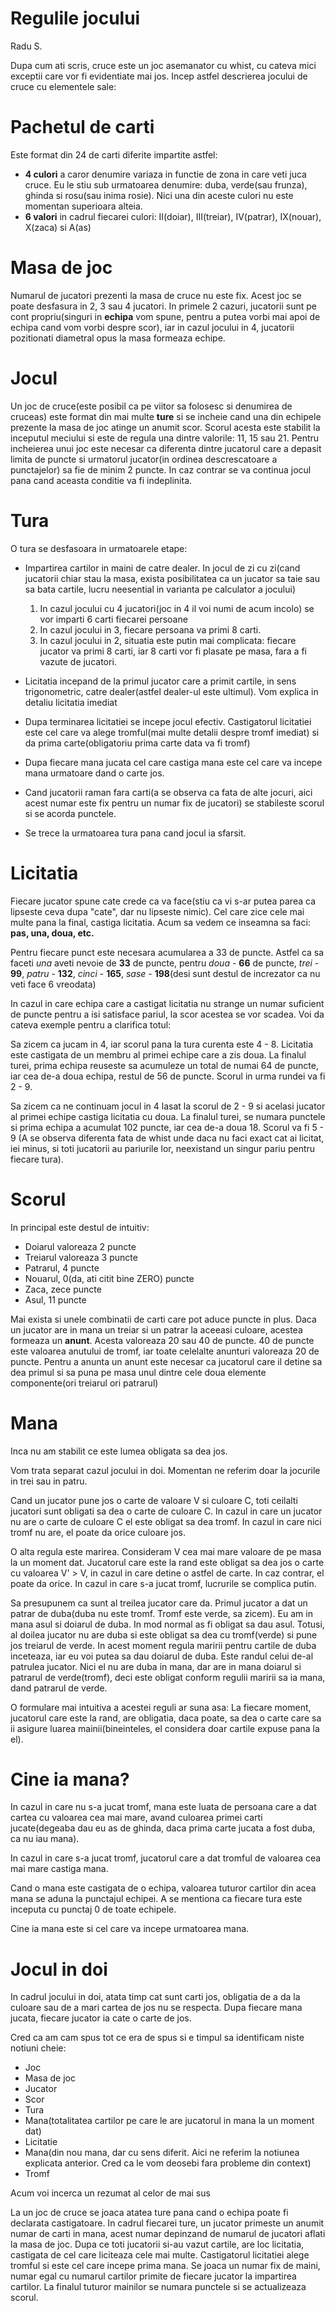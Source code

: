 Regulile jocului
=========

Radu S.

Dupa cum ati scris, cruce este un joc asemanator cu whist, cu cateva mici exceptii care vor fi evidentiate mai jos. Incep astfel descrierea jocului de cruce cu elementele sale:

# Pachetul de carti

Este format din 24 de carti diferite impartite astfel:

* __4 culori__ a caror denumire variaza in functie de zona in care veti juca cruce. Eu le stiu sub urmatoarea denumire: duba, verde(sau frunza), ghinda si rosu(sau inima rosie). Nici una din aceste culori nu este momentan superioara alteia.
* __6 valori__ in cadrul fiecarei culori: II(doiar), III(treiar), IV(patrar), IX(nouar), X(zaca) si A(as)

# Masa de joc

Numarul de jucatori prezenti la masa de cruce nu este fix. Acest joc se poate desfasura in 2, 3 sau 4 jucatori. In primele 2 cazuri, jucatorii sunt pe cont propriu(singuri in __echipa__ vom spune, pentru a putea vorbi mai apoi de echipa cand vom vorbi despre scor), iar in cazul jocului in 4, jucatorii pozitionati diametral opus la masa formeaza echipe.

# Jocul

Un joc de cruce(este posibil ca pe viitor sa folosesc si denumirea de cruceas) este format din mai multe __ture__ si se incheie cand una din echipele prezente la masa de joc atinge un anumit scor. Scorul acesta este stabilit la inceputul meciului si este de regula una dintre valorile: 11, 15 sau 21. Pentru incheierea unui joc este necesar ca diferenta dintre jucatorul care a depasit limita de puncte si urmatorul jucator(in ordinea descrescatoare a punctajelor) sa fie de minim 2 puncte. In caz contrar se va continua jocul pana cand aceasta conditie va fi indeplinita.

# Tura

O tura se desfasoara in urmatoarele etape:

* Impartirea cartilor in maini de catre dealer. In jocul de zi cu zi(cand jucatorii chiar stau la masa, exista posibilitatea ca un jucator sa taie sau sa bata cartile, lucru neesential in varianta pe calculator a jocului)

    1. In cazul jocului cu 4 jucatori(joc in 4 il voi numi de acum incolo) se vor imparti 6 carti fiecarei persoane
    2. In cazul jocului in 3, fiecare persoana va primi 8 carti.
    3. In cazul jocului in 2, situatia este putin mai complicata: fiecare jucator va primi 8 carti, iar 8 carti vor fi plasate pe masa, fara a fi vazute de jucatori.

* Licitatia incepand de la primul jucator care a primit cartile, in sens trigonometric, catre dealer(astfel dealer-ul este ultimul). Vom explica in detaliu licitatia imediat
* Dupa terminarea licitatiei se incepe jocul efectiv. Castigatorul licitatiei este cel care va alege tromful(mai multe detalii despre tromf imediat) si da prima carte(obligatoriu prima carte data va fi tromf)
* Dupa fiecare mana jucata cel care castiga mana este cel care va incepe mana urmatoare dand o carte jos.
* Cand jucatorii raman fara carti(a se observa ca fata de alte jocuri, aici acest numar este fix pentru un numar fix de jucatori) se stabileste scorul si se acorda punctele.
* Se trece la urmatoarea tura pana cand jocul ia sfarsit.

# Licitatia

Fiecare jucator spune cate crede ca va face(stiu ca vi s-ar putea parea ca lipseste ceva dupa "cate", dar nu lipseste nimic). Cel care zice cele mai multe pana la final, castiga licitatia. Acum sa vedem ce inseamna sa faci: __pas, una, doua, etc.__

Pentru fiecare punct este necesara acumularea a 33 de puncte. Astfel ca sa faceti _una_ aveti nevoie de __33__ de puncte, pentru _doua_ - __66__ de puncte, _trei_ - __99__, _patru_ - __132__, _cinci_ - __165__, _sase_ - __198__(desi sunt destul de increzator ca nu veti face 6 vreodata)

In cazul in care echipa care a castigat licitatia nu strange un numar suficient de puncte pentru a isi satisface pariul, la scor acestea se vor scadea. Voi da cateva exemple pentru a clarifica totul:

Sa zicem ca jucam in 4, iar scorul pana la tura curenta este 4 - 8. Licitatia este castigata de un membru al primei echipe care a zis doua. La finalul turei, prima echipa reuseste sa acumuleze un total de numai 64 de puncte, iar cea de-a doua echipa, restul de 56 de puncte. Scorul in urma rundei va fi 2 - 9.

Sa zicem ca ne continuam jocul in 4 lasat la scorul de 2 - 9 si acelasi jucator al primei echipe castiga licitatia cu doua. La finalul turei, se numara punctele si prima echipa a acumulat 102 puncte, iar cea de-a doua 18. Scorul va fi 5 - 9 (A se observa diferenta fata de whist unde daca nu faci exact cat ai licitat, iei minus, si toti jucatorii au pariurile lor, neexistand un singur pariu pentru fiecare tura).

# Scorul

In principal este destul de intuitiv:

* Doiarul valoreaza 2 puncte
* Treiarul valoreaza 3 puncte
* Patrarul, 4 puncte
* Nouarul, 0(da, ati citit bine ZERO) puncte
* Zaca, zece puncte
* Asul, 11 puncte

Mai exista si unele combinatii de carti care pot aduce puncte in plus. Daca un jucator are in mana un treiar si un patrar la aceeasi culoare, acestea formeaza un __anunt__. Acesta valoreaza 20 sau 40 de puncte. 40 de puncte este valoarea anutului de tromf, iar toate celelalte anunturi valoreaza 20 de puncte. Pentru a anunta un anunt este necesar ca jucatorul care il detine sa dea primul si sa puna pe masa unul dintre cele doua elemente componente(ori treiarul ori patrarul)

# Mana

Inca nu am stabilit ce este lumea obligata sa dea jos.

Vom trata separat cazul jocului in doi. Momentan ne referim doar la jocurile in trei sau in patru.

Cand un jucator pune jos o carte de valoare V si culoare C, toti ceilalti jucatori sunt obligati sa dea o carte de culoare C. In cazul in care un jucator nu are o carte de culoare C el este obligat sa dea tromf. In cazul in care nici tromf nu are, el poate da orice culoare jos.

O alta regula este marirea. Consideram V cea mai mare valoare de pe masa la un moment dat. Jucatorul care este la rand este obligat sa dea jos o carte cu valoarea V' > V, in cazul in care detine o astfel de carte. In caz contrar, el poate da orice. In cazul in care s-a jucat tromf, lucrurile se complica putin.

Sa presupunem ca sunt al treilea jucator care da. Primul jucator a dat un patrar de duba(duba nu este tromf. Tromf este verde, sa zicem). Eu am in mana asul si doiarul de duba. In mod normal as fi obligat sa dau asul. Totusi, al doilea jucator nu are duba si este obligat sa dea cu tromf(verde) si pune jos treiarul de verde. In acest moment regula maririi pentru cartile de duba inceteaza, iar eu voi putea sa dau doiarul de duba. Este randul celui de-al patrulea jucator. Nici el nu are duba in mana, dar are in mana doiarul si patrarul de verde(tromf), deci este obligat conform regulii maririi sa ia mana, dand patrarul de verde.

O formulare mai intuitiva a acestei reguli ar suna asa: La fiecare moment, jucatorul care este la rand, are obligatia, daca poate, sa dea o carte care sa ii asigure luarea mainii(bineinteles, el considera doar cartile expuse pana la el).

# Cine ia mana?

In cazul in care nu s-a jucat tromf, mana este luata de persoana care a dat cartea cu valoarea cea mai mare, avand culoarea primei carti jucate(degeaba dau eu as de ghinda<ghinda nu e tromf in exemplul de fata>, daca prima carte jucata a fost duba, ca nu iau mana).

In cazul in care s-a jucat tromf, jucatorul care a dat tromful de valoarea cea mai mare castiga mana.

Cand o mana este castigata de o echipa, valoarea tuturor cartilor din acea mana se aduna la punctajul echipei. A se mentiona ca fiecare tura este inceputa cu punctaj 0 de toate echipele.

Cine ia mana este si cel care va incepe urmatoarea mana.

# Jocul in doi

In cadrul jocului in doi, atata timp cat sunt carti jos, obligatia de a da la culoare sau de a mari cartea de jos nu se respecta. Dupa fiecare mana jucata, fiecare jucator ia cate o carte de jos.

Cred ca am cam spus tot ce era de spus si e timpul sa identificam niste notiuni cheie:
* Joc
* Masa de joc
* Jucator
* Scor
* Tura
* Mana(totalitatea cartilor pe care le are jucatorul in mana la un moment dat)
* Licitatie
* Mana(din nou mana, dar cu sens diferit. Aici ne referim la notiunea explicata anterior<cea cu cartile puse pe masa>. Cred ca le vom deosebi fara probleme din context)
* Tromf

Acum voi incerca un rezumat al celor de mai sus

La un joc de cruce se joaca atatea ture pana cand o echipa poate fi declarata castigatoare. In cadrul fiecarei ture, un jucator primeste un anumit numar de carti in mana, acest numar depinzand de numarul de jucatori aflati la masa de joc. Dupa ce toti jucatorii si-au vazut cartile, are loc licitatia, castigata de cel care liciteaza cele mai multe. Castigatorul licitatiei alege tromful si este cel care incepe prima mana. Se joaca un numar fix de maini, numar egal cu numarul cartilor primite de fiecare jucator la impartirea cartilor. La finalul tuturor mainilor se numara punctele si se actualizeaza scorul.
